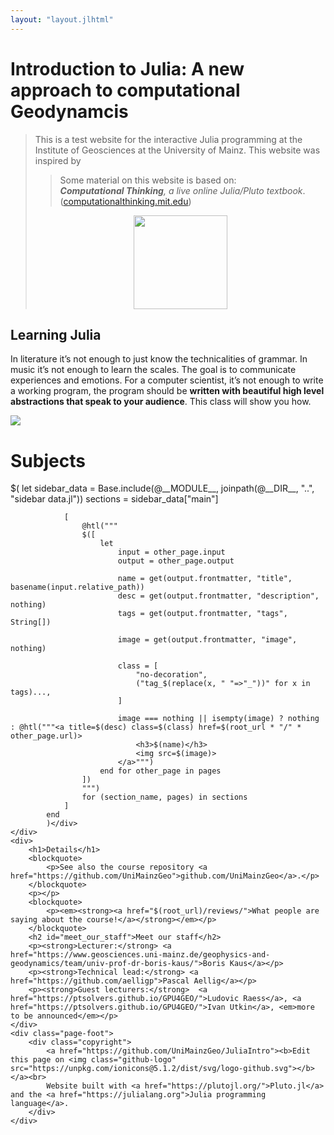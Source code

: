 ```yaml
---
layout: "layout.jlhtml"
---
```


<link rel="stylesheet" href="$(root_url)/assets/styles/homepage.css" type="text/css" />

<div id="title" class="banner">
    <h1>Introduction to Julia: <strong>A new approach to computational Geodynamcis</strong></h1>
</div>
<!-- <img src="$(root_url)/assets/JGU_MAGMA.svg" class="logo"> -->

<!-- <blockquote class="banner"> -->
<blockquote class="contain">
    <p>This is a test website for the interactive Julia programming at the Institute of Geosciences at the University of Mainz. This website was inspired by <blockquote style='font-style: normal;'>Some material on this website is based on: <br><em><b>Computational Thinking</b>, a live online Julia/Pluto textbook</em>. (<a href="https://computationalthinking.mit.edu/">computationalthinking.mit.edu</a>)</blockquote> </p>
    <p style="text-align:center;">
    <img src="$(root_url)/assets/jgu_logo.svg"
        width="150" 
        height="150">
    <!-- <p>Upon completion, students are well trained to be scientific “trilinguals”, seeing and experimenting with mathematics interactively as math is meant to be seen, and ready to participate and contribute to open source development of large projects and ecosystems.</p> -->
</blockquote>

<main class="homepage">
    <div class="subjectscontainer wide">
        <div class="contain">
            <section>
                <div class="contain">
                    <h2>Learning Julia</h2>
                    <p>In literature it’s not enough to just know the technicalities of grammar. In music it’s not enough to learn the scales. The goal is to communicate experiences and emotions. For a computer scientist, it’s not enough to write a working program, the program should be <strong>written with beautiful high level abstractions that speak to your audience</strong>. This class will show you how.</p>
                </div>
                <div class="preview">
                    <img src="https://user-images.githubusercontent.com/6933510/136203632-29ce0a96-5a34-46ad-a996-de55b3bcd380.png">
                </div>
            </section>
        </div>
    </div>
    <div class="wide subjectscontainer">
        <h1>Subjects</h1>
        <div class="subjects">$(
            let
                sidebar_data = Base.include(@__MODULE__, joinpath(@__DIR__, "..", "sidebar data.jl"))
                sections = sidebar_data["main"]
            
                [
                    @htl("""
                    $([
                        let
                            input = other_page.input
                            output = other_page.output
                            
                            name = get(output.frontmatter, "title", basename(input.relative_path))
                            desc = get(output.frontmatter, "description", nothing)
                            tags = get(output.frontmatter, "tags", String[])
                            
                            image = get(output.frontmatter, "image", nothing)
                            
                            class = [
                                "no-decoration",
                                ("tag_$(replace(x, " "=>"_"))" for x in tags)...,
                            ]
                            
                            image === nothing || isempty(image) ? nothing : @htl("""<a title=$(desc) class=$(class) href=$(root_url * "/" * other_page.url)>
                                <h3>$(name)</h3>
                                <img src=$(image)>
                            </a>""")
                        end for other_page in pages
                    ])
                    """)
                    for (section_name, pages) in sections
                ]
            end
            )</div>
    </div>
    <div>
        <h1>Details</h1>
        <blockquote>
            <p>See also the course repository <a href="https://github.com/UniMainzGeo">github.com/UniMainzGeo</a>.</p>
        </blockquote>
        <p></p>
        <blockquote>
            <p><em><strong><a href="$(root_url)/reviews/">What people are saying about the course!</a></strong></em></p>
        </blockquote>
        <h2 id="meet_our_staff">Meet our staff</h2>
        <p><strong>Lecturer:</strong> <a href="https://www.geosciences.uni-mainz.de/geophysics-and-geodynamics/team/univ-prof-dr-boris-kaus/">Boris Kaus</a></p>
        <p><strong>Technical lead:</strong> <a href="https://github.com/aelligp">Pascal Aellig</a></p>
        <p><strong>Guest lecturers:</strong>  <a href="https://ptsolvers.github.io/GPU4GEO/">Ludovic Raess</a>, <a href="https://ptsolvers.github.io/GPU4GEO/">Ivan Utkin</a>, <em>more to be announced</em></p>
    </div>
    <div class="page-foot">
        <div class="copyright">
            <a href="https://github.com/UniMainzGeo/JuliaIntro"><b>Edit this page on <img class="github-logo" src="https://unpkg.com/ionicons@5.1.2/dist/svg/logo-github.svg"></b></a><br>
            Website built with <a href="https://plutojl.org/">Pluto.jl</a> and the <a href="https://julialang.org">Julia programming language</a>.
        </div>
    </div>
</main>